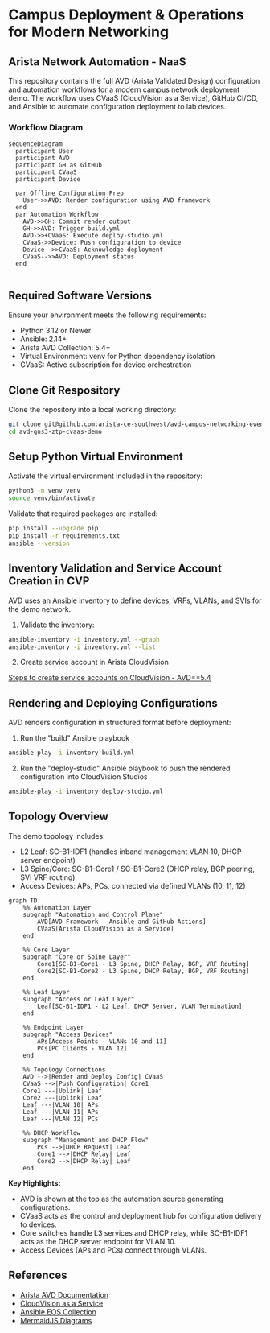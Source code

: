 # Campus Deployment & Operations for Modern Networking

## Arista Network Automation - NaaS

This repository contains the full AVD (Arista Validated Design) configuration and automation workflows for a modern campus network deployment demo. The workflow uses CVaaS (CloudVision as a Service), GitHub CI/CD, and Ansible to automate configuration deployment to lab devices.

### Workflow Diagram

```mermaid
sequenceDiagram
  participant User
  participant AVD
  participant GH as GitHub
  participant CVaaS
  participant Device
  
  par Offline Configuration Prep
    User->>AVD: Render configuration using AVD framework
  end
  par Automation Workflow
    AVD->>GH: Commit render output
    GH->>AVD: Trigger build.yml
    AVD->>+CVaaS: Execute deploy-studio.yml
    CVaaS->>Device: Push configuration to device
    Device-->>CVaaS: Acknowledge deployment
    CVaaS-->>AVD: Deployment status
  end
  
```

## Required Software Versions

Ensure your environment meets the following requirements:

* Python 3.12 or Newer
* Ansible: 2.14+
* Arista AVD Collection: 5.4+
* Virtual Environment: venv for Python dependency isolation
* CVaaS: Active subscription for device orchestration

## Clone Git Respository

Clone the repository into a local working directory:

```bash
git clone git@github.com:arista-ce-southwest/avd-campus-networking-event-demo.git
cd avd-gns3-ztp-cvaas-demo
```

## Setup Python Virtual Environment

Activate the virtual environment included in the repository:

```bash
python3 -m venv venv
source venv/bin/activate
```

Validate that required packages are installed:

```bash
pip install --upgrade pip
pip install -r requirements.txt
ansible --version
```

## Inventory Validation and Service Account Creation in CVP

AVD uses an Ansible inventory to define devices, VRFs, VLANs, and SVIs for the demo network.

1. Validate the inventory:

```bash
ansible-inventory -i inventory.yml --graph
ansible-inventory -i inventory.yml --list
```

2. Create service account in Arista CloudVision

[Steps to create service accounts on CloudVision - AVD==5.4](https://avd.arista.com/5.4/ansible_collections/arista/avd/roles/cv_deploy/index.html#steps-to-create-service-accounts-on-cloudvision)

## Rendering and Deploying Configurations

AVD renders configuration in structured format before deployment:

1. Run the "build" Ansible playbook

```bash
ansible-play -i inventory build.yml
```

2. Run the "deploy-studio" Ansible playbook to push the rendered configuration into CloudVision Studios

```bash
ansible-play -i inventory deploy-studio.yml
```

## Topology Overview

The demo topology includes:

* L2 Leaf: SC-B1-IDF1 (handles inband management VLAN 10, DHCP server endpoint)
* L3 Spine/Core: SC-B1-Core1 / SC-B1-Core2 (DHCP relay, BGP peering, SVI VRF routing)
* Access Devices: APs, PCs, connected via defined VLANs (10, 11, 12)

```mermaid
graph TD
    %% Automation Layer
    subgraph "Automation and Control Plane"
        AVD[AVD Framework - Ansible and GitHub Actions]
        CVaaS[Arista CloudVision as a Service]
    end

    %% Core Layer
    subgraph "Core or Spine Layer"
        Core1[SC-B1-Core1 - L3 Spine, DHCP Relay, BGP, VRF Routing]
        Core2[SC-B1-Core2 - L3 Spine, DHCP Relay, BGP, VRF Routing]
    end

    %% Leaf Layer
    subgraph "Access or Leaf Layer"
        Leaf[SC-B1-IDF1 - L2 Leaf, DHCP Server, VLAN Termination]
    end

    %% Endpoint Layer
    subgraph "Access Devices"
        APs[Access Points - VLANs 10 and 11]
        PCs[PC Clients - VLAN 12]
    end

    %% Topology Connections
    AVD -->|Render and Deploy Config| CVaaS
    CVaaS -->|Push Configuration| Core1
    Core1 ---|Uplink| Leaf
    Core2 ---|Uplink| Leaf
    Leaf ---|VLAN 10| APs
    Leaf ---|VLAN 11| APs
    Leaf ---|VLAN 12| PCs

    %% DHCP Workflow
    subgraph "Management and DHCP Flow"
        PCs -->|DHCP Request| Leaf
        Core1 -->|DHCP Relay| Leaf
        Core2 -->|DHCP Relay| Leaf
    end

```

**Key Highlights:**

* AVD is shown at the top as the automation source generating configurations.
* CVaaS acts as the control and deployment hub for configuration delivery to devices.
* Core switches handle L3 services and DHCP relay, while SC-B1-IDF1 acts as the DHCP server endpoint for VLAN 10.
* Access Devices (APs and PCs) connect through VLANs.


## References

* [Arista AVD Documentation](https://avd.arista.com/)
* [CloudVision as a Service](https://www.arista.com/en/products/cloudvision)
* [Ansible EOS Collection](https://docs.ansible.com/ansible/latest/collections/arista/eos/index.html)
* [MermaidJS Diagrams](https://mermaid.js.org/)
